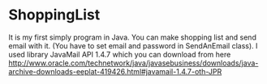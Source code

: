 # ShoppingList
It is my first simply program in Java. You can make shopping list and send email with it. (You have to set email and password in SendAnEmail class). I used library JavaMail API 1.4.7 which you can download from here http://www.oracle.com/technetwork/java/javasebusiness/downloads/java-archive-downloads-eeplat-419426.html#javamail-1.4.7-oth-JPR
